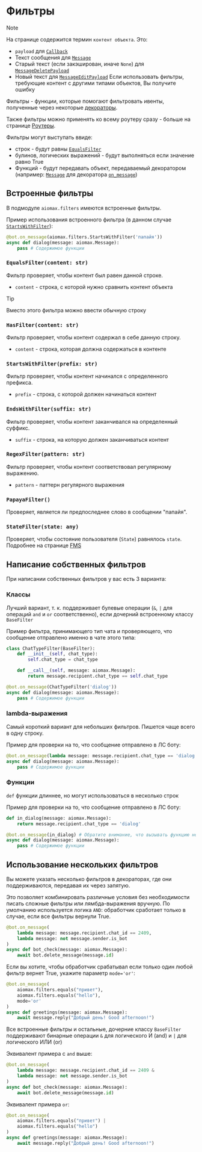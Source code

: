 # Фильтры

> [!NOTE]
> На странице содержится термин `контент объекта`. Это:
>
> - `payload` для [`Callback`](Типы#callback)
> - Текст сообщения для [`Message`](Типы#message)
> - Старый текст (если закэширован, иначе `None`) для [`MessageDeletePayload`](Типы#messagedeletepayload)
> - Новый текст для [`MessageEditPayload`](Типы#messageeditpayload)
> Если использовать фильтры, требующие контент с другими типами объектов, Вы получите ошибку

Фильтры - функции, которые помогают фильтровать ивенты, полученные через некоторые [декораторы](Декораторы).

Также фильтры можно применять ко всему роутеру сразу - больше на странице [Роутеры](Роутеры).

Фильтры могут выступать ввиде:

- строк - будут равны [`EqualsFilter`](#equalsfiltercontent-str)
- булинов, логических выражений - будут выполняться если значение равно True
- Функций - будут передавать объект,
 передаваемый декоратором (например: [`Message`](Типы#message) для декоратора [`on_message`](Декораторы#on_messagefilter-callable--str--none--none-detect_commands-bool--false))

## Встроенные фильтры

В подмодуле `aiomax.filters` имеются встроенные фильтры.

Пример использования встроенного фильтра (в данном случае [`StartsWithFilter`](#startswithfilterprefix-str)):

```py
@bot.on_message(aiomax.filters.StartsWithFilter('папайя'))
async def dialog(message: aiomax.Message):
    pass # Содержимое функции
```

### `EqualsFilter(content: str)`

Фильтр проверяет, чтобы контент был равен данной строке.

- `content` - строка, с которой нужно сравнить контент объекта

> [!TIP]
> Вместо этого фильтра можно ввести обычную строку

### `HasFilter(content: str)`

Фильтр проверяет, чтобы контент содержал в себе данную строку.

- `content` - строка, которая должна содержаться в контенте

### `StartsWithFilter(prefix: str)`

Фильтр проверяет, чтобы контент начинался с определенного префикса.

- `prefix` - строка, с которой должен начинаться контент

### `EndsWithFilter(suffix: str)`

Фильтр проверяет, чтобы контент заканчивался на определенный суффикс.

- `suffix` - строка, на которую должен заканчиваться контент

### `RegexFilter(pattern: str)`

Фильтр проверяет, чтобы контент соответствовал регулярному выражению.

- `pattern` - паттерн регулярного выражения

### `PapayaFilter()`

Проверяет, является ли предпоследнее слово в сообщении "папайя".

### `StateFilter(state: any)`

Проверяет, чтобы состояние пользователя (`State`) равнялось `state`. Подробнее на странице [FMS](FSM)

## Написание собственных фильтров

При написании собственных фильтров у вас есть 3 варианта:

### Классы

Лучший вариант, т. к. поддерживает булевые операции (`&`, `|` для операций `and` и `or` соответственно), если дочерний встроенному классу `BaseFilter`

Пример фильтра, принимающего тип чата и проверяющего, что сообщение отправлено именно в чате этого типа:

```py
class ChatTypeFilter(BaseFilter):
    def __init__(self, chat_type):
        self.chat_type = chat_type

    def __call__(self, message: aiomax.Message):
        return message.recipient.chat_type == self.chat_type

@bot.on_message(ChatTypeFilter('dialog'))
async def dialog(message: aiomax.Message):
    pass # Содержимое функции
```

### lambda-выражения

Самый короткий вариант для небольших фильтров. Пишется чаще всего в одну строку.

Пример для проверки на то, что сообщение отправлено в ЛС боту:

```py
@bot.on_message(lambda message: message.recipient.chat_type == 'dialog')
async def dialog(message: aiomax.Message):
    pass # Содержимое функции
```

### Функции

`def` функции длиннее, но могут использоваться в несколько строк

Пример для проверки на то, что сообщение отправлено в ЛС боту:

```py
def in_dialog(message: aiomax.Message):
    return message.recipient.chat_type == 'dialog'

@bot.on_message(in_dialog) # Обратите внимание, что вызывать функцию не нужно!
async def dialog(message: aiomax.Message):
    pass # Содержимое функции
```

## Использование нескольких фильтров

Вы можете указать несколько фильтров в декораторах, где они поддерживаются, передавая их через запятую.

Это позволяет комбинировать различные условия без необходимости писать сложные фильтры или лямбда-выражения вручную.
По умолчанию используется логика `AND`: обработчик сработает только в случае, если все фильтры вернули True.

```py
@bot.on_message(
    lambda message: message.recipient.chat_id == 2409,
    lambda message: not message.sender.is_bot
)
async def bot_check(message: aiomax.Message):
    await bot.delete_message(message.id)
```

Если вы хотите, чтобы обработчик срабатывал если только один любой фильтр вернет True, укажите параметр `mode='or'`:

```py
@bot.on_message(
    aiomax.filters.equals("привет"),
    aiomax.filters.equals("hello"),
    mode='or'
)
async def greetings(message: aiomax.Message):
    await message.reply("Добрый день! Good afternoon!")
```

Все встроенные фильтры и остальные, дочерние классу `BaseFilter` поддерживают бинарные операции `&` для логического И (and) и `|` для логического ИЛИ (or)

Эквивалент примера с `and` выше:

```py
@bot.on_message(
    lambda message: message.recipient.chat_id == 2409 &
    lambda message: not message.sender.is_bot
)
async def bot_check(message: aiomax.Message):
    await bot.delete_message(message.id)
```

Эквивалент примера `or`:

```py
@bot.on_message(
    aiomax.filters.equals("привет") |
    aiomax.filters.equals("hello")
)
async def greetings(message: aiomax.Message):
    await message.reply("Добрый день! Good afternoon!")
```
